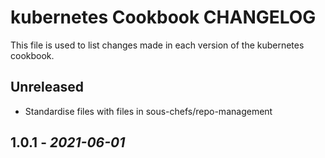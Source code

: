 # kubernetes Cookbook CHANGELOG

This file is used to list changes made in each version of the kubernetes cookbook.

## Unreleased

- Standardise files with files in sous-chefs/repo-management

## 1.0.1 - *2021-06-01*
